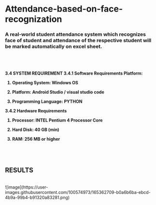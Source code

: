 # Attendance-based-on-face-recognization

<h3>A real-world student attendance system which recognizes face of student and attendance of the respective student will be marked automatically on excel sheet.</h3><br><br>
<h4>3.4 SYSTEM REQUIREMENT 
3.4.1	Software Requirements Platform: 
 
1.	Operating System: Windows OS 
 
2.	Platform: Android Studio / visual studio code
 
3.	Programming Language: PYTHON 
 
3.4.2	Hardware Requirements 
 
1.	Processor:  INTEL Pentium 4 Processor Core 
 
2.	 Hard Disk: 40 GB (min) 
 
3.	RAM: 256 MB or higher 

</h4>
<br><br>
<h2>RESULTS</h2><br>
![image](https://user-images.githubusercontent.com/100574973/165362709-b0a6b6ba-ebcd-4b9a-99b4-b91320a83281.png)

